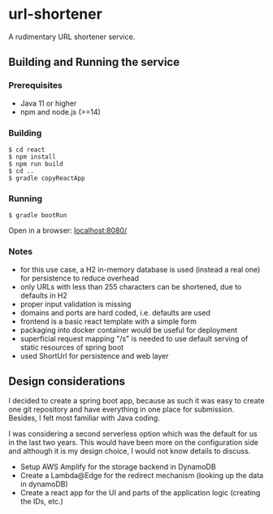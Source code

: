 # url-shortener
A rudimentary URL shortener service.

## Building and Running the service

### Prerequisites
- Java 11 or higher
- npm and node.js (>=14)

### Building
<pre><code>$ cd react
$ npm install
$ npm run build
$ cd ..
$ gradle copyReactApp
</code></pre>

### Running
<pre><code>$ gradle bootRun</code></pre>

Open in a browser: [localhost:8080/](localhost:8080/)

### Notes
- for this use case, a H2 in-memory database is used (instead a real one) for persistence to reduce overhead
- only URLs with less than 255 characters can be shortened, due to defaults in H2
- proper input validation is missing
- domains and ports are hard coded, i.e. defaults are used
- frontend is a basic react template with a simple form
- packaging into docker container would be useful for deployment
- superficial request mapping "/s" is needed to use default serving of static resources of spring boot
- used ShortUrl for persistence and web layer

## Design considerations

I decided to create a spring boot app, because as such it was easy to create one git repository and have everything in one 
place for submission. Besides, I felt most familiar with Java coding.

I was considering a second serverless option which was the default for us in the last two years. This would have been 
more on the configuration side and although it is my design choice, I would not know details to discuss.

- Setup AWS Amplify for the storage backend in DynamoDB
- Create a Lambda@Edge for the redirect mechanism (looking up the data in dynamoDB)
- Create a react app for the UI and parts of the application logic (creating the IDs, etc.)
